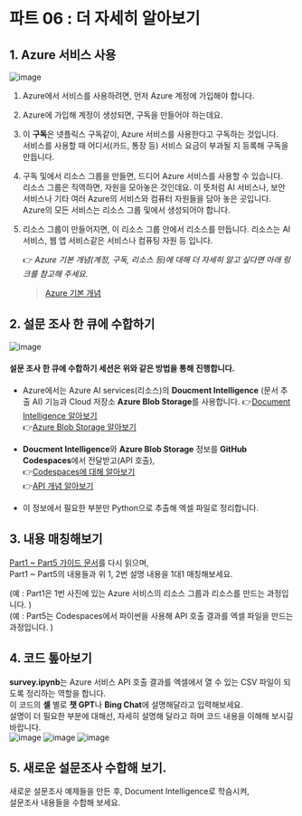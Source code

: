 # 파트 06 : 더 자세히 알아보기

## 1. Azure 서비스 사용


![image](https://github.com/pmj-chosim/Collect_Survey_Result/assets/114579651/80320bb2-d1fd-4569-bc03-b0cca49b5f03)

1. Azure에서 서비스를 사용하려면, 먼저 Azure 계정에 가입해야 합니다.  
1. Azure에 가입해 계정이 생성되면, 구독을 만들어야 하는데요.  
1. 이 **구독**은 넷플릭스 구독같이, Azure 서비스를 사용한다고 구독하는 것입니다.  
 서비스를 사용할 때 어디서(카드, 통장 등) 서비스 요금이 부과될 지 등록해 구독을 만듭니다.  
1. 구독 및에서 리소스 그룹을 만들면, 드디어 Azure 서비스를 사용할 수 있습니다.  
   리소스 그룹은 직역하면, 자원을 모아놓은 것인데요. 이 뜻처럼 AI 서비스나, 보안 서비스나 기타 여러 Azure의 서비스와 컴퓨터 자원들을 담아 놓은 곳입니다.
    Azure의 모든 서비스는 리소스 그룹 및에서 생성되어야 합니다.  
  
1. 리소스 그룹이 만들어지면, 이 리소스 그룹 안에서 리소스를 만듭니다.
   리소스는 AI 서비스, 웹 앱 서비스같은 서비스나 컴퓨팅 자원 등 입니다.

   👉 _Azure 기본 개념(계정, 구독, 리소스 등)에 대해 더 자세히 알고 싶다면 아래 링크를 참고해 주세요._
   > [Azure 기본 개념](https://woowah.tistory.com/4)  
  
## 2. 설문 조사 한 큐에 수합하기

![image](https://github.com/pmj-chosim/Collect_Survey_Result/assets/114579651/026a0300-b228-42f9-acc8-2e474bfb754b)


 #### 설문 조사 한 큐에 수합하기 세션은 위와 같은 방법을 통해 진행합니다.

   * Azure에서는  Azure AI services(리소스)의 **Doucment Intelligence** (문서 추출 AI) 기능과 Cloud 저장소 **Azure Blob Storage**를 사용합니다.
           👉[Document Intelligence 알아보기](https://learn.microsoft.com/ko-kr/azure/ai-services/document-intelligence/overview?view=doc-intel-4.0.0)<br>
           👉[Azure Blob Storage 알아보기](https://learn.microsoft.com/ko-kr/azure/storage/blobs/storage-blobs-introduction) <br>
             
   * **Doucment Intelligence**와 **Azure Blob Storage** 정보를 **GitHub Codespaces**에서 전달받고(API 호출), <br>
           👉[Codespaces에 대해 알아보기](https://docs.github.com/ko/codespaces/overview)<br>
           👉[API 개념 알아보기](https://www.redhat.com/ko/topics/api/what-are-application-programming-interfaces)  
   * 이 정보에서 필요한 부분만 Python으로 추출해 엑셀 파일로 정리합니다.   

 ## 3. 내용 매칭해보기
 [Part1 ~ Part5 가이드 문서](https://github.com/pmj-chosim/Collect_Survey_Result/blob/main/sessionguide/Part01.md)를 다시 읽으며, <br>
 Part1 ~ Part5의 내용들과 위 1, 2번 설명 내용을 1대1 매칭해보세요.  
   
 (예 : Part1은 1번 사진에 있는 Azure 서비스의 리소스 그룹과 리소스를 만드는 과정입니다. )  
 (예 : Part5는 Codespaces에서 파이썬을 사용해 API 호출 결과를 엑셀 파일을 만드는 과정입니다. )


 ## 4. 코드 톺아보기
 **survey.ipynb**는 Azure 서비스 API 호출 결과를 엑셀에서 열 수 있는 CSV 파일이 되도록 정리하는 역할을 합니다.  
 이 코드의 **셀** 별로 **챗 GPT**나 **Bing Chat**에 설명해달라고 입력해보세요.  
 설명이 더 필요한 부분에 대해선, 자세히 설명해 달라고 하며 코드 내용을 이해해 보시길 바랍니다.  
 ![image](https://github.com/pmj-chosim/Collect_Survey_Result/assets/114579651/7d5efff9-f2b8-4ecd-86e1-110c3fe69a83)
![image](https://github.com/pmj-chosim/Collect_Survey_Result/assets/114579651/4d9d678a-198e-4d09-aac1-f39c571a8e97)
![image](https://github.com/pmj-chosim/Collect_Survey_Result/assets/114579651/cf2b4b18-c33e-44f5-9c06-1267a15a4894)

 
## 5. 새로운 설문조사 수합해 보기.
새로운 설문조사 예제들을 만든 후, Document Intelligence로 학슴시켜, <br>
설문조사 내용들을 수합해 보세요.
